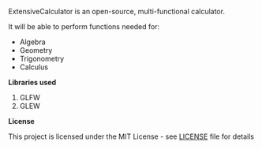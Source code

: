 ExtensiveCalculator is an open-source, multi-functional calculator.

It will be able to perform functions needed for:

- Algebra
- Geometry
- Trigonometry
- Calculus

**Libraries used**
1. GLFW
2. GLEW

**License**

This project is licensed under the MIT License - see [LICENSE](https://github.com/Unsignia/ExtensiveCalculator/blob/master/LICENSE) file for details
